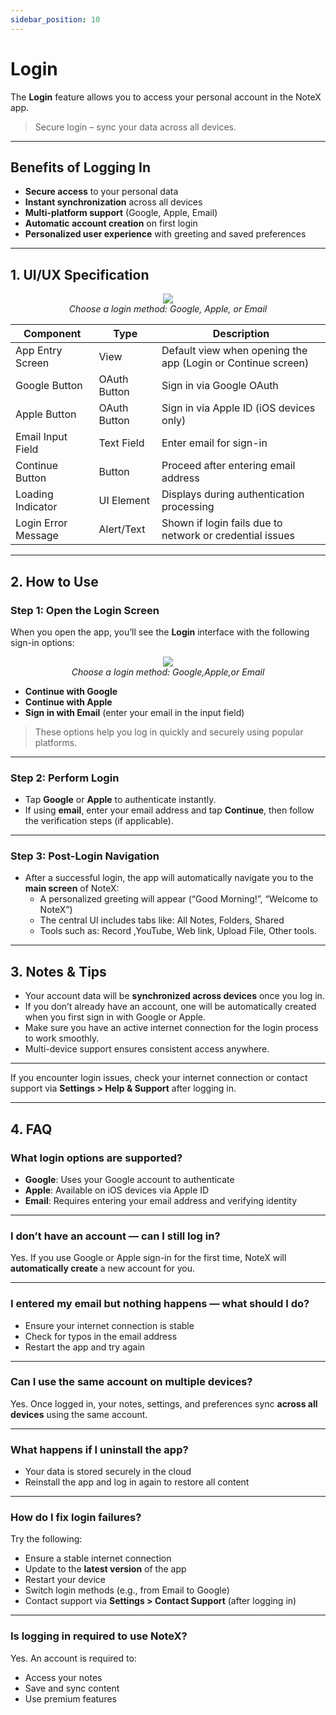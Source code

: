 ```yaml
---
sidebar_position: 10
---
```


# Login

The **Login** feature allows you to access your personal account in the NoteX app.

> Secure login – sync your data across all devices.

---
## Benefits of Logging In

- **Secure access** to your personal data
- **Instant synchronization** across all devices
- **Multi-platform support** (Google, Apple, Email)
- **Automatic account creation** on first login
- **Personalized user experience** with greeting and saved preferences

---

## 1. UI/UX Specification

<p align="center">
  <img src="https://pub-661d733d32f14d8684c7617d2f2e3372.r2.dev/docs/login_options.png"/>
  <br />
  <em>Choose a login method: Google, Apple, or Email</em>
</p>

| Component             | Type         | Description                                                                 |
|-----------------------|--------------|-----------------------------------------------------------------------------|
| App Entry Screen       | View         | Default view when opening the app (Login or Continue screen)               |
| Google Button          | OAuth Button | Sign in via Google OAuth                                                    |
| Apple Button           | OAuth Button | Sign in via Apple ID (iOS devices only)                                     |
| Email Input Field      | Text Field   | Enter email for sign-in                                                     |
| Continue Button        | Button       | Proceed after entering email address                                        |
| Loading Indicator      | UI Element   | Displays during authentication processing                                   |
| Login Error Message    | Alert/Text   | Shown if login fails due to network or credential issues                    |

---
## 2. How to Use

### Step 1: Open the Login Screen

When you open the app, you’ll see the **Login** interface with the following sign-in options:

<p align="center">
  <img src="https://pub-661d733d32f14d8684c7617d2f2e3372.r2.dev/docs/login_options.png"/>
  <br />
  <em>Choose a login method: Google,Apple,or Email</em>
</p>

- **Continue with Google**
- **Continue with Apple**
- **Sign in with Email** (enter your email in the input field)

> These options help you log in quickly and securely using popular platforms.

---

### Step 2: Perform Login

- Tap **Google** or **Apple** to authenticate instantly.
- If using **email**, enter your email address and tap **Continue**, then follow the verification steps (if applicable).

---

### Step 3: Post-Login Navigation

- After a successful login, the app will automatically navigate you to the **main screen** of NoteX:
  - A personalized greeting will appear (“Good Morning!”, “Welcome to NoteX”)
  - The central UI includes tabs like: All Notes, Folders, Shared
  - Tools such as: Record ,YouTube, Web link, Upload File, Other tools.

---

## 3. Notes & Tips

- Your account data will be **synchronized across devices** once you log in.
- If you don’t already have an account, one will be automatically created when you first sign in with Google or Apple.
- Make sure you have an active internet connection for the login process to work smoothly.
- Multi-device support ensures consistent access anywhere.

---

If you encounter login issues, check your internet connection or contact support via **Settings > Help & Support** after logging in.

---
## 4. FAQ


### What login options are supported?

- **Google**: Uses your Google account to authenticate
- **Apple**: Available on iOS devices via Apple ID
- **Email**: Requires entering your email address and verifying identity

---

### I don’t have an account — can I still log in?

Yes. If you use Google or Apple sign-in for the first time, NoteX will **automatically create** a new account for you.

---

### I entered my email but nothing happens — what should I do?

- Ensure your internet connection is stable
- Check for typos in the email address
- Restart the app and try again

---

### Can I use the same account on multiple devices?

Yes. Once logged in, your notes, settings, and preferences sync **across all devices** using the same account.

---

### What happens if I uninstall the app?

- Your data is stored securely in the cloud
- Reinstall the app and log in again to restore all content

---

### How do I fix login failures?

Try the following:

- Ensure a stable internet connection
- Update to the **latest version** of the app
- Restart your device
- Switch login methods (e.g., from Email to Google)
- Contact support via **Settings > Contact Support** (after logging in)

---

### Is logging in required to use NoteX?

Yes. An account is required to:

- Access your notes
- Save and sync content
- Use premium features
